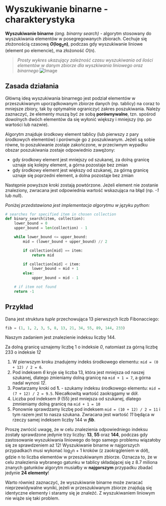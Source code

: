 # Wyszukiwanie binarne - charakterystyka
**Wyszukiwanie binarne** *(ang. binarny search)* - algorytm stosowany do wyszukiwania
elementów w posegregowanych zbiorach. Cechuje się złożonością czasową ***O*(log<sub>2</sub>n)**,
podczas gdy wyszukiwanie liniowe (element po elemencie), ma złożoność *O*(n).
>*Prosty wykres ukazujący zależność czasu wyszukiwania od ilości elementów w danym zbiorze
dla wyszkiwania liniowego oraz binarnego*
![Image](https://cdn.kastatic.org/ka-perseus-graphie/3d79e6ce2ddfed0d66917d585511f807797652fe.svg)
>
## Zasada działania
Główną ideą wyszukiwania binarnego jest podział elementów w przeszukiwanym uporządkowanym zbiorze danych
(np. tablicy) na coraz to mniejsze zbiory, tak by optymalnie ograniczyć zakres poszukiwania.
Należy zaznaczyć, że elementy muszą być ze sobą **porównywalne**, tzn. spośrod dowolnych dwóch elementów
da się wyłonić większy i mniejszy (np. po wartości lub nazwie).

Algorytm znajduje środkowy element tablicy (lub pierwszy z pary środkowych elementów)
i porównuje go z poszukiwanym. Jeżeli są sobie równe, to poszukiwanie zostaje zakończone,
w przeciwnym wypadku obszar poszukiwania zostaje odpowiednio zawężony:
- gdy środkowy element jest mniejszy od szukanej, za dolną granicę uznaje się kolejny element,
a górna pozostaje bez zmian
- gdy środkowy element jest większy od szukanej, za górną granicę uznaje się poprzedni element,
a dolna pozostaje bez zmian

Następnie powyższe kroki zostają powtórzone. Jeżeli element nie zostanie znaleziony,
zwracana jest odpowiednia wartość wskazująca na błąd (np. *-1* lub *null*).

*Poniżej przedstawiona jest implementacja algorytmu w języku python:*
```python
# searches for specified item in chosen collection
def binary_search(item, collection):
    lower_bound = 0
    upper_bound = len(collection) - 1

    while lower_bound <= upper_bound:
        mid = (lower_bound + upper_bound) // 2

        if collection[mid] == item:
            return mid

        if collection[mid] < item:
            lower_bound = mid + 1
        else:
            upper_bound = mid - 1

    # if item not found
    return -1
```
## Przykład
Dana jest struktura *tuple* przechowująca 13 pierwszych liczb Fibonacciego:
```python
fib = (1, 1, 2, 3, 5, 8, 13, 21, 34, 55, 89, 144, 233)
```
Naszym zadaniem jest znalezienie indeksu liczby 144.

Za dolną granicę uznajemy liczbę 1 o indeksie *0*, natomiast za górną liczbę 233 o indeksie *12*

1. W pierwszym kroku znadujemy indeks środkowego elementu: `mid = (0 + 12) / 2 = 6`.
2. Pod indeksem *6* kryje się liczba 13, która jest mniejsza od naszej szukanej,
dlatego zmieniamy dolną granicę na `mid + 1 = 7`, a górna nadal wynosi *12*.
3. Powtarzamy kroki od **1.** - szukamy indeksu środkowego elementu: `mid = (7 + 12) / 2 = 9.5`.
Niecałkowitą wartość zaokrągamy w dół.
4. Liczba pod indeksem *9* (55) jest mniejsza od szukanej, dlatego zmnieniamy dolną granicę na
`mid + 1 = 10`
5. Ponownie sprawdzamy liczbę pod indeksem `mid = (10 + 12) / 2 = 11`
i tym razem jest to nasza szukana.
Zwracana jest wartość *11* będąca w rzeczy samej indeksem liczby 144 w ***fib***.

Proszę zwrócić uwagę, że w celu znalezienia odpowiedniego indeksu
zostały sprawdzone jedynie trzy liczby: **13**, **55** oraz **144**,
podczas gdy zastosowanie wyszukiwania liniowego do tego samego problemu
wiązałoby się ze sprawdzeniem aż 12! Wyszukiwanie binarne w najgorszych przypadkach musi wykonać
log<sub>2</sub>n + 1 kroków (z zaokrągleniem w dół), gdzie n to liczba elementów w przeszukiwanym zbiorze.
Oznacza to, że w celu znalezienia wybranego gatunku w tablicy składającej się z 8.7 miliona znanych gatunków
algorytm musiałby w **najgorszym** przypadku zbadać jedynie **24 elementy**!

Warto również zaznaczyć, że wyszukiwanie binarne może zwracać nieprzewidywalne wyniki,
jeżeli w przeszukiwanym zbiorze znajdują się identyczne elementy i staramy się je znaleźć.
Z wyszukiwaniem liniowym nie wiąże się taki problem. 
